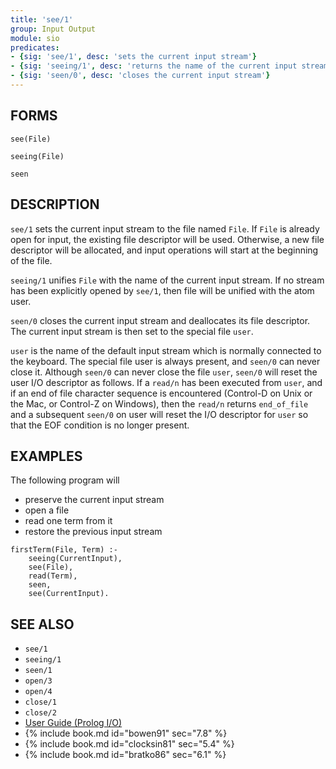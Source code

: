 ```yaml
---
title: 'see/1'
group: Input Output
module: sio
predicates:
- {sig: 'see/1', desc: 'sets the current input stream'}
- {sig: 'seeing/1', desc: 'returns the name of the current input stream'}
- {sig: 'seen/0', desc: 'closes the current input stream'}
---
```


## FORMS

```
see(File)

seeing(File)

seen
```

## DESCRIPTION

`see/1` sets the current input stream to the file named `File`. If `File` is already open for input, the existing file descriptor will be used. Otherwise, a new file descriptor will be allocated, and input operations will start at the beginning of the file.

`seeing/1` unifies `File` with the name of the current input stream. If no stream has been explicitly opened by `see/1`, then file will be unified with the atom user.

`seen/0` closes the current input stream and deallocates its file descriptor. The current input stream is then set to the special file
`user`.


`user` is the name of the default input stream which is normally connected to the keyboard. The special file user is always present, and `seen/0` can never close it. Although `seen/0` can never close the file `user`, `seen/0` will reset the user I/O descriptor as follows. If a `read/n` has been executed from `user`, and if an end of file character sequence is encountered (Control-D on Unix or the Mac, or Control-Z on Windows), then the `read/n` returns `end_of_file` and a subsequent `seen/0` on user will reset the I/O descriptor for `user` so that the EOF condition is no longer present.


## EXAMPLES

The following program will

- preserve the current input stream
- open a file
- read one term from it
- restore the previous input stream

```
firstTerm(File, Term) :-
    seeing(CurrentInput),
    see(File),
    read(Term),
    seen,
    see(CurrentInput).
```

## SEE ALSO

- `see/1`
- `seeing/1`
- `seen/1`
- `open/3`
- `open/4`
- `close/1`
- `close/2`
- [User Guide (Prolog I/O)](../guide/10-Prolog-I-O.html)
- {% include book.md id="bowen91"    sec="7.8" %}
- {% include book.md id="clocksin81" sec="5.4" %}
- {% include book.md id="bratko86"   sec="6.1" %}
